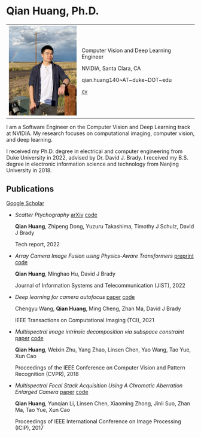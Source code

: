 # Qian Huang, Ph.D.

<table border="0">
  <tr>
    <td><img src="photo.jpeg" alt="photo" width="200" /></td>
    <td>
      <p>Computer Vision and Deep Learning Engineer</p>
      <p>NVIDIA, Santa Clara, CA</p>
      <p>qian.huang140~AT~duke~DOT~edu</p>
      <p><a href="cv2022.pdf">cv</a></p>
    </td>
  </tr>
</table>

I am a Software Engineer on the Computer Vision and Deep Learning track at NVIDIA. My research focuses on computational imaging, computer vision, and deep learning.

I received my Ph.D. degree in electrical and computer engineering from Duke University in 2022, advised by Dr. David J. Brady. I received my B.S. degree in electronic information science and technology from Nanjing University in 2018.

## Publications
[Google Scholar](https://scholar.google.com/citations?user=MbdZteAAAAAJ&hl=en)

- _Scatter Ptychography_ [arXiv](https://arxiv.org/pdf/2203.12561) [code](https://github.com/djbradyAtOpticalSciencesArizona/scatterPtychography)

  **Qian Huang**, Zhipeng Dong, Yuzuru Takashima, Timothy J Schulz, David J Brady

  Tech report, 2022

- _Array Camera Image Fusion using Physics-Aware Transformers_ [preprint](https://arxiv.org/pdf/2207.02250) [code](https://github.com/djbradyAtOpticalSciencesArizona/physicsAwareTransformer)

  **Qian Huang**, Minghao Hu, David J Brady

  Journal of Information Systems and Telecommunication (JIST), 2022

- _Deep learning for camera autofocus_ [paper](https://ieeexplore.ieee.org/abstract/document/9354951/) [code](https://github.com/ChengyuWang1007/Deep-Learning-for-Camera-Autofocus)

  Chengyu Wang, **Qian Huang**, Ming Cheng, Zhan Ma, David J Brady

  IEEE Transactions on Computational Imaging (TCI), 2021

- _Multispectral image intrinsic decomposition via subspace constraint_ [paper](https://openaccess.thecvf.com/content_cvpr_2018/papers/Huang_Multispectral_Image_Intrinsic_CVPR_2018_paper.pdf) [code](https://github.com/cianhwang/MIID)

  **Qian Huang**, Weixin Zhu, Yang Zhao, Linsen Chen, Yao Wang, Tao Yue, Xun Cao

  Proceedings of the IEEE Conference on Computer Vision and Pattern Recognition (CVPR), 2018

- _Multispectral Focal Stack Acquisition Using A Chromatic Aberration Enlarged Camera_ [paper](https://arxiv.org/pdf/1802.08805) [code](https://github.com/cianhwang/MFS)

  **Qian Huang**, Yunqian Li, Linsen Chen, Xiaoming Zhong, Jinli Suo, Zhan Ma, Tao Yue, Xun Cao

  Proceedings of IEEE International Conference on Image Processing (ICIP), 2017
